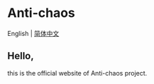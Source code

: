 # Anti-chaos

English | [简体中文](./README.zh-CN.md)

## Hello,

this is the official website of Anti-chaos project.
